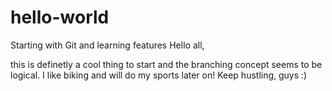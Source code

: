 # hello-world
Starting with Git and learning features
Hello all,

this is definetly a cool thing to start and the branching concept seems to be logical. I like biking and will do my sports later on! Keep hustling, guys :)
